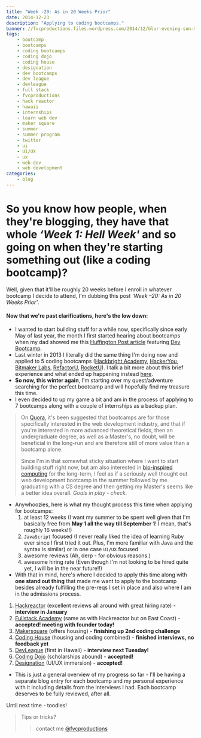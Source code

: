 ```yaml
---
title: "Week -20: As in 20 Weeks Prior"
date: 2014-12-23
description: "Applying to coding bootcamps."
banner: //fvcproductions.files.wordpress.com/2014/12/blur-evening-sun-macbook-air-170.jpg
tags:
    - bootcamp
    - bootcamps
    - coding bootcamps
    - coding dojo
    - coding house
    - designation
    - dev bootcamps
    - dev league
    - devleague
    - full stack
    - fvcproductions
    - hack reactor
    - hawaii
    - internships
    - learn web dev
    - maker square
    - summer
    - summer program
    - twitter
    - ui
    - UI/UX
    - ux
    - web dev
    - web development
categories:
    - blog
---
```


# So you know how people, when they're blogging, they have that whole _‘Week 1: Hell Week'_ and so going on when they're starting something out (like a coding bootcamp)?

Well, given that it'll be roughly 20 weeks before I enroll in whatever bootcamp I decide to attend, I'm dubbing this post _‘Week –20: As in 20 Weeks Prior'_.

#### Now that we're past clarifications, here's the low down:

* I wanted to start building stuff for a while now, specifically since early May of last year, the month I first started hearing about bootcamps when my dad showed me this [Huffington Post article](//www.huffingtonpost.com/2013/04/12/coding-bootcamp_n_3067005.html) featuring [Dev Bootcamp](//devbootcamp.com).
* Last winter in 2013 I literally did the same thing I'm doing now and applied to 5 coding bootcamps ([Hackbright Academy](//www.hackbrightacademy.com/), [HackerYou](//hackeryou.com/), [Bitmaker Labs](//bitmakerlabs.com), [RefactorU](//www.refactoru.com), [RocketU](//rocket-space.com "Rocket U")). I talk a bit more about this brief experience and what ended up happening instead [here](//fvcproductions.com/blog/2014/10/17/long-lighthearted-lists/#section-bootcamps).
* **So now, this winter again**, I'm starting over my quest/adventure searching for the perfect bootcamp and will hopefully find my treasure this time.
* I even decided to up my game a bit and am in the process of applying to 7 bootcamps along with a couple of internships as a backup plan.

> On [Quora](//qr.ae/znQtL), it's been suggested that bootcamps are for those specifically interested in the web development industry, and that if you're interested in more advanced theoretical fields, then an undergraduate degree, as well as a Master's, no doubt, will be beneficial in the long-run and are therefore still of more value than a bootcamp alone.
>
> Since I'm in that somewhat sticky situation where I want to start building stuff right now, but am also interested in [bio-inspired computing](//en.wikipedia.org/wiki/Bio-inspired_computing) for the long-term, I feel as if a seriously well thought out web development bootcamp in the summer followed by me graduating with a CS degree and then getting my Master's seems like a better idea overall. _Goals in play - check._

* Anywhoozies, here is what my thought process this time when applying for bootcamps:
  1. at least 12 weeks (I want my summer to be spent well given that I'm basically free from **May 1 all the way till September 1**! I mean, that's roughly 16 weeks!!)
  2. `JavaScript` focused (I never really liked the idea of learning Ruby ever since I first tried it out. Plus, I'm more familiar with Java and the syntax is similar) or in one case `UI/UX` focused
  3. awesome reviews (Ah, derp - for obvious reasons.)
  4. awesome hiring rate (Even though I'm not looking to be hired quite yet, I will be in the near future!!)
* With that in mind, here's where I decided to apply this time along with **one stand out thing** that made me want to apply to the bootcamp besides already fulfilling the pre-reqs I set in place and also where I am in the admissions process.

1. [Hackreactor](//www.hackreactor.com) (excellent reviews all around with great hiring rate) - **interview in January**
2. [Fullstack Academy](//www.fullstackacademy.com) (same as with Hackreactor but on East Coast) - **accepted! meeting with founder today!**
3. [Makersquare](//www.makersquare.com) (offers housing) - **finishing up 2nd coding challenge**
4. [Coding House](//codinghouse.co) (housing and coding combined) - **finished interviews, no feedback yet**
5. [DevLeague](//www.devleague.com) (first in Hawaii) - **interview next Tuesday!**
6. [Coding Dojo](//www.codingdojo.com) (scholarships abound) - **accepted!**
7. [Designation](//designation.io) (UI/UX immersion) - **accepted!**

* This is just a general overview of my progress so far - I'll be having a separate blog entry for each bootcamp and my personal experience with it including details from the interviews I had. Each bootcamp deserves to be fully reviewed, after all.

Until next time - toodles!

> Tips or tricks?
>
> > contact me [@fvcproductions](//twitter.com/fvcproductions)
